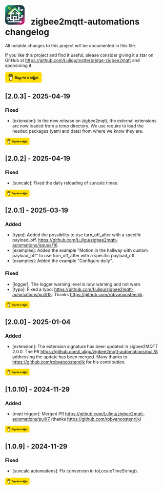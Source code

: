 # <img src="matterbridge.svg" alt="Matterbridge Logo" width="64px" height="64px">&nbsp;&nbsp;&nbsp;zigbee2mqtt-automations changelog

All notable changes to this project will be documented in this file.

If you like this project and find it useful, please consider giving it a star on GitHub at https://github.com/Luligu/matterbridge-zigbee2mqtt and sponsoring it.

<a href="https://www.buymeacoffee.com/luligugithub">
  <img src="bmc-button.svg" alt="Buy me a coffee" width="120">
</a>

## [2.0.3] - 2025-04-19

### Fixed

- [extension]: In the new release on zigbee2mqtt, the external extensions are now loaded from a temp directory. We use require to load the needed packages (yaml and data) from where we know they are.

<a href="https://www.buymeacoffee.com/luligugithub">
  <img src="bmc-button.svg" alt="Buy me a coffee" width="80">
</a>

## [2.0.2] - 2025-04-19

### Fixed

- [suncalc]: Fixed the daily reloading of suncalc times.

<a href="https://www.buymeacoffee.com/luligugithub">
  <img src="bmc-button.svg" alt="Buy me a coffee" width="80">
</a>

## [2.0.1] - 2025-03-19

### Added

- [typo]: Added the possibility to use turn_off_after with a specific payload_off. https://github.com/Luligu/zigbee2mqtt-automations/issues/16.
- [examples]: Added the example "Motion in the hallway with custom payload_off" to use turn_off_after with a specific payload_off.
- [examples]: Added the example "Configure daily".

### Fixed

- [logger]: The logger warning level is now warning and not warn.
- [typo]: Fixed a typo: https://github.com/Luligu/zigbee2mqtt-automations/pull/15. Thanks https://github.com/robvanoostenrijk.

<a href="https://www.buymeacoffee.com/luligugithub">
  <img src="bmc-button.svg" alt="Buy me a coffee" width="80">
</a>

## [2.0.0] - 2025-01-04

### Added

- [extension]: The extension signature has been updated in zigbee2MQTT 2.0.0. The PR https://github.com/Luligu/zigbee2mqtt-automations/pull/8 addressing the update has been merged. Many thanks to https://github.com/robvanoostenrijk for his contribution.

<a href="https://www.buymeacoffee.com/luligugithub">
  <img src="bmc-button.svg" alt="Buy me a coffee" width="80">
</a>

## [1.0.10] - 2024-11-29

### Added

- [mqtt trigger]: Merged PR https://github.com/Luligu/zigbee2mqtt-automations/pull/7 (thanks https://github.com/robvanoostenrijk)

<a href="https://www.buymeacoffee.com/luligugithub">
  <img src="bmc-button.svg" alt="Buy me a coffee" width="80">
</a>

## [1.0.9] - 2024-11-29

### Fixed

- [suncalc automations]: Fix conversion in toLocaleTimeString().

<a href="https://www.buymeacoffee.com/luligugithub">
  <img src="bmc-button.svg" alt="Buy me a coffee" width="80">
</a>
